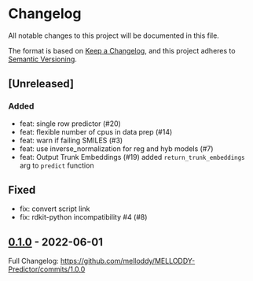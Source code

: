 # Changelog

All notable changes to this project will be documented in this file.

The format is based on [Keep a Changelog](https://keepachangelog.com/en/1.0.0/),
and this project adheres to [Semantic Versioning](https://semver.org/spec/v2.0.0.html).

## [Unreleased]

### Added

- feat: single row predictor (#20)
- feat: flexible number of cpus in data prep (#14)
- feat: warn if failing SMILES (#3)
- feat: use inverse_normalization for reg and hyb models (#7)
- feat: Output Trunk Embeddings (#19)
  added `return_trunk_embeddings` arg to `predict` function

## Fixed

- fix: convert script link
- fix: rdkit-python incompatibility #4 (#8)

## [0.1.0](https://github.com/melloddy/MELLODDY-Predictor/releases/tag/1.0.0) - 2022-06-01

Full Changelog: https://github.com/melloddy/MELLODDY-Predictor/commits/1.0.0

